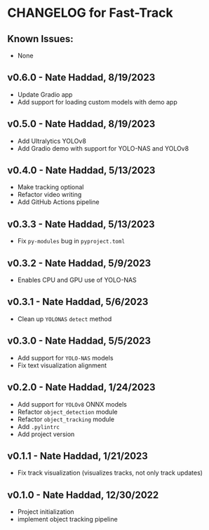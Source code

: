 # CHANGELOG for Fast-Track

## Known Issues:
- None

## v0.6.0 - Nate Haddad, 8/19/2023
- Update Gradio app
- Add support for loading custom models with demo app

## v0.5.0 - Nate Haddad, 8/19/2023
- Add Ultralytics YOLOv8
- Add Gradio demo with support for YOLO-NAS and YOLOv8

## v0.4.0 - Nate Haddad, 5/13/2023
- Make tracking optional
- Refactor video writing
- Add GitHub Actions pipeline

## v0.3.3 - Nate Haddad, 5/13/2023
- Fix `py-modules` bug in `pyproject.toml`

## v0.3.2 - Nate Haddad, 5/9/2023
- Enables CPU and GPU use of YOLO-NAS

## v0.3.1 - Nate Haddad, 5/6/2023
- Clean up `YOLONAS` `detect` method

## v0.3.0 - Nate Haddad, 5/5/2023
- Add support for `YOLO-NAS` models
- Fix text visualization alignment

## v0.2.0 - Nate Haddad, 1/24/2023
- Add support for `YOLOv8` ONNX models
- Refactor `object_detection` module
- Refactor `object_tracking` module
- Add `.pylintrc`
- Add project version

## v0.1.1 - Nate Haddad, 1/21/2023
- Fix track visualization (visualizes tracks, not only track updates)

## v0.1.0 - Nate Haddad, 12/30/2022
- Project initialization
- implement object tracking pipeline
